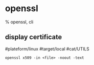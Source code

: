 
# openssl

% openssl, cli

## display certificate
#plateform/linux #target/local #cat/UTILS
```
openssl x509 -in <file> -noout -text
```